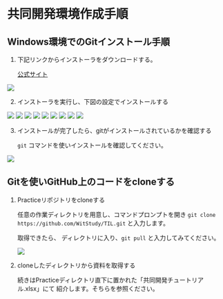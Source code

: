 # 共同開発環境作成手順

## Windows環境でのGitインストール手順
1. 下記リンクからインストーラをダウンロードする。

    [公式サイト](http://msysgit.github.io/)

![](https://github.com/WitStudy/Practice/blob/resources/git_install_1.png)

2. インストーラを実行し、下図の設定でインストールする

![](https://github.com/WitStudy/Practice/blob/resources/git_install_2.png)
![](https://github.com/WitStudy/Practice/blob/resources/git_install_3.png)
![](https://github.com/WitStudy/Practice/blob/resources/git_install_4.png)
![](https://github.com/WitStudy/Practice/blob/resources/git_install_5.png)
![](https://github.com/WitStudy/Practice/blob/resources/git_install_6.png)
![](https://github.com/WitStudy/Practice/blob/resources/git_install_7.png)
![](https://github.com/WitStudy/Practice/blob/resources/git_install_8.png)
![](https://github.com/WitStudy/Practice/blob/resources/git_install_9.png)
![](https://github.com/WitStudy/Practice/blob/resources/git_install_10.png)

3. インストールが完了したら、gitがインストールされているかを確認する

    `git` コマンドを使いインストールを確認してください。

![](https://github.com/WitStudy/Practice/blob/resources/command_1.png)

## Gitを使いGitHub上のコードをcloneする

1. Practiceリポジトリをcloneする

    任意の作業ディレクトリを用意し、コマンドプロンプトを開き
    `git clone https://github.com/WitStudy/TIL.git`
    と入力します。

    取得できたら、 ディレクトリに入り、`git pull` と入力してみてください。
    
   ![](https://github.com/WitStudy/Practice/blob/resources/command_2.png) 

2. cloneしたディレクトリから資料を取得する

    続きはPracticeディレクトリ直下に置かれた「共同開発チュートリアル.xlsx」にて
    紹介します。そちらを参照ください。
